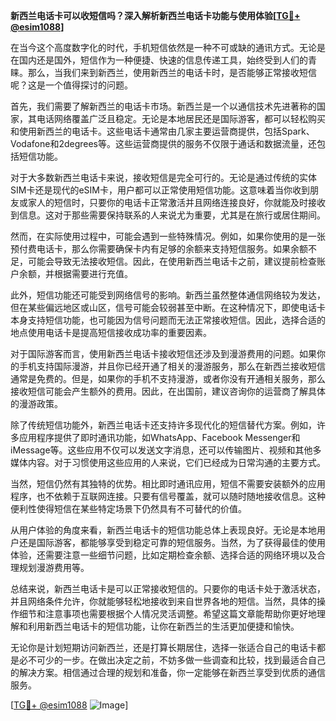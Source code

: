 **新西兰电话卡可以收短信吗？深入解析新西兰电话卡功能与使用体验[[TG💪+ @esim1088](https://t.me/s/esim1088)]**

在当今这个高度数字化的时代，手机短信依然是一种不可或缺的通讯方式。无论是在国内还是国外，短信作为一种便捷、快速的信息传递工具，始终受到人们的青睐。那么，当我们来到新西兰，使用新西兰的电话卡时，是否能够正常接收短信呢？这是一个值得探讨的问题。

首先，我们需要了解新西兰的电话卡市场。新西兰是一个以通信技术先进著称的国家，其电话网络覆盖广泛且稳定。无论是本地居民还是国际游客，都可以轻松购买和使用新西兰的电话卡。这些电话卡通常由几家主要运营商提供，包括Spark、Vodafone和2degrees等。这些运营商提供的服务不仅限于通话和数据流量，还包括短信功能。

对于大多数新西兰电话卡来说，接收短信是完全可行的。无论是通过传统的实体SIM卡还是现代的eSIM卡，用户都可以正常使用短信功能。这意味着当你收到朋友或家人的短信时，只要你的电话卡正常激活并且网络连接良好，你就能及时接收到信息。这对于那些需要保持联系的人来说尤为重要，尤其是在旅行或居住期间。

然而，在实际使用过程中，可能会遇到一些特殊情况。例如，如果你使用的是一张预付费电话卡，那么你需要确保卡内有足够的余额来支持短信服务。如果余额不足，可能会导致无法接收短信。因此，在使用新西兰电话卡之前，建议提前检查账户余额，并根据需要进行充值。

此外，短信功能还可能受到网络信号的影响。新西兰虽然整体通信网络较为发达，但在某些偏远地区或山区，信号可能会较弱甚至中断。在这种情况下，即使电话卡本身支持短信功能，也可能因为信号问题而无法正常接收短信。因此，选择合适的地点使用电话卡是提高短信接收成功率的重要因素。

对于国际游客而言，使用新西兰电话卡接收短信还涉及到漫游费用的问题。如果你的手机支持国际漫游，并且你已经开通了相关的漫游服务，那么在新西兰接收短信通常是免费的。但是，如果你的手机不支持漫游，或者你没有开通相关服务，那么接收短信可能会产生额外的费用。因此，在出国前，建议咨询你的运营商了解具体的漫游政策。

除了传统短信功能外，新西兰电话卡还支持许多现代化的短信替代方案。例如，许多应用程序提供了即时通讯功能，如WhatsApp、Facebook Messenger和iMessage等。这些应用不仅可以发送文字消息，还可以传输图片、视频和其他多媒体内容。对于习惯使用这些应用的人来说，它们已经成为日常沟通的主要方式。

当然，短信仍然有其独特的优势。相比即时通讯应用，短信不需要安装额外的应用程序，也不依赖于互联网连接。只要有信号覆盖，就可以随时随地接收信息。这种便利性使得短信在某些特定场景下仍然具有不可替代的价值。

从用户体验的角度来看，新西兰电话卡的短信功能总体上表现良好。无论是本地用户还是国际游客，都能够享受到稳定可靠的短信服务。当然，为了获得最佳的使用体验，还需要注意一些细节问题，比如定期检查余额、选择合适的网络环境以及合理规划漫游费用等。

总结来说，新西兰电话卡是可以正常接收短信的。只要你的电话卡处于激活状态，并且网络条件允许，你就能够轻松地接收到来自世界各地的短信。当然，具体的操作细节和注意事项也需要根据个人情况灵活调整。希望这篇文章能帮助你更好地理解和利用新西兰电话卡的短信功能，让你在新西兰的生活更加便捷和愉快。

无论你是计划短期访问新西兰，还是打算长期居住，选择一张适合自己的电话卡都是必不可少的一步。在做出决定之前，不妨多做一些调查和比较，找到最适合自己的解决方案。相信通过合理的规划和准备，你一定能够在新西兰享受到优质的通信服务。

[[TG💪+ @esim1088](https://t.me/s/esim1088) ![Image](https://i.postimg.cc/4NQfJmqS/Snipaste-2025-05-13-00-14-12.png)]